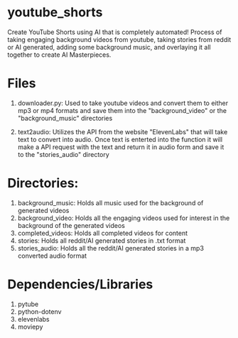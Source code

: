 # youtube_shorts
Create YouTube Shorts using AI that is completely automated! Process of taking engaging background videos from youtube, taking stories from reddit or AI generated, adding some background music, and overlaying it all together to create AI Masterpieces.

# Files
1) downloader.py: Used to take youtube videos and convert them to either mp3 or mp4 formats and save them into the "background_video" or the "background_music" directories

2) text2audio: Utilizes the API from the website "ElevenLabs" that will take text to convert into audio. Once text is enterted into the function it will make a API request with the text and return it in audio form and save it to the "stories_audio" directory

# Directories:
1) background_music: Holds all music used for the background of generated videos
2) background_video: Holds all the engaging videos used for interest in the background of the generated videos
3) completed_videos: Holds all completed videos for content
4) stories: Holds all reddit/AI generated stories in .txt format
5) stories_audio: Holds all the reddit/AI generated stories in a mp3 converted audio format

# Dependencies/Libraries
1) pytube
2) python-dotenv
3) elevenlabs
4) moviepy

